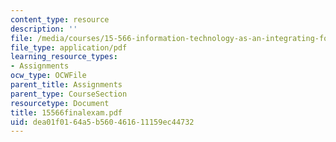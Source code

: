 ```yaml
---
content_type: resource
description: ''
file: /media/courses/15-566-information-technology-as-an-integrating-force-in-manufacturing-spring-2003/dea01f0164a5b560461611159ec44732_15566finalexam.pdf
file_type: application/pdf
learning_resource_types:
- Assignments
ocw_type: OCWFile
parent_title: Assignments
parent_type: CourseSection
resourcetype: Document
title: 15566finalexam.pdf
uid: dea01f01-64a5-b560-4616-11159ec44732
---
```

